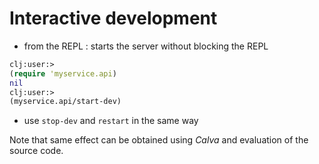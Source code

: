 
# Interactive development

- from the REPL : starts the server without blocking the REPL
```clojure
clj꞉user꞉> 
(require 'myservice.api)
nil
clj꞉user꞉> 
(myservice.api/start-dev)
``` 
- use `stop-dev` and `restart` in the same way

Note that same effect can be obtained using *Calva* and evaluation of the source code.
